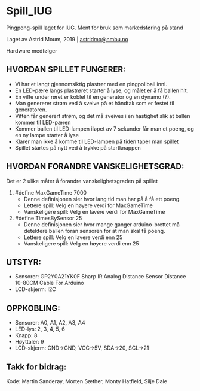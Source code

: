 # Spill_IUG
Pingpong-spill laget for IUG. Ment for bruk som markedsføring på stand

Laget av Astrid Moum, 2019 | astridmo@nmbu.no

Hardware medfølger

HVORDAN SPILLET FUNGERER:
-
- Vi har et langt gjennomsiktig plastrør med en pingpollball inni. 
- En LED-pære langs plastrøret starter å lyse, og målet er å få ballen hit.
- En vifte under røret er koblet til en generator og en dynamo (?). 
- Man genererer strøm ved å sveive på et håndtak som er festet til generatoren.
- Viften får generert strøm, og det må sveives i en hastighet slik at ballen kommer til LED-pæren
- Kommer ballen til LED-lampen iløpet av 7 sekunder får man et poeng, og en ny lampe starter å lyse
- Klarer man ikke å komme til LED-lampen på tiden taper man spillet
- Spillet startes på nytt ved å trykke på startknappen

HVORDAN FORANDRE VANSKELIGHETSGRAD:
-
Det er 2 ulike måter å forandre vanskelighetsgraden på spillet
1. #define MaxGameTime 7000
   - Denne definisjonen sier hvor lang tid man har på å få ett poeng.
   - Lettere spill: Velg en høyere verdi for MaxGameTime
   - Vanskeligere spill: Velg en lavere verdi for MaxGameTime
2. #define TimesBySensor 25
   - Denne definisjonen sier hvor mange ganger arduino-brettet må detektere ballen foran sensoren for at man skal få poeng. 
   - Lettere spill: Velg en lavere verdi enn 25
   - Vanskeligere spill: Velg en høyere verdi enn 25

UTSTYR:
- 
- Sensorer: GP2Y0A21YK0F Sharp IR Analog Distance Sensor Distance 10-80CM Cable For Arduino
- LCD-skjerm: I2C

OPPKOBLING:
- 
- Sensorer: A0, A1, A2, A3, A4
- LED-lys: 2, 3, 4, 5, 6
- Knapp: 8
- Høyttaler: 9
- LCD-skjerm: GND->GND, VCC->5V, SDA->20, SCL->21


Takk for bidrag:
- 
Kode: Martin Sanderøy, Morten Sæther, Monty Hatfield, Silje Dale
